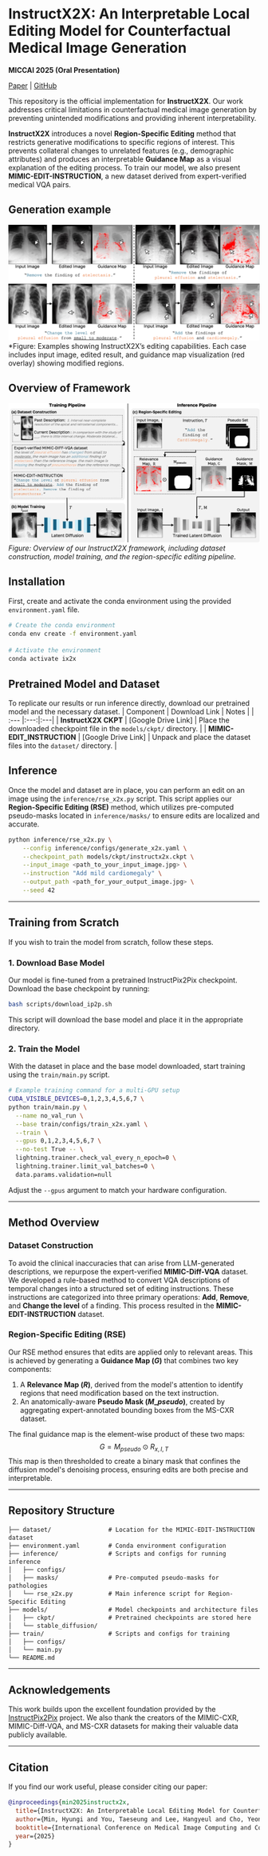 # InstructX2X: An Interpretable Local Editing Model for Counterfactual Medical Image Generation

**MICCAI 2025 (Oral Presentation)**

[Paper](<link-to-your-paper>) | [GitHub](https://github.com/hgminn/InstructX2X)

This repository is the official implementation for **InstructX2X**. Our work addresses critical limitations in counterfactual medical image generation by preventing unintended modifications and providing inherent interpretability.

**InstructX2X** introduces a novel **Region-Specific Editing** method that restricts generative modifications to specific regions of interest. This prevents collateral changes to unrelated features (e.g., demographic attributes) and produces an interpretable **Guidance Map** as a visual explanation of the editing process. To train our model, we also present **MIMIC-EDIT-INSTRUCTION**, a new dataset derived from expert-verified medical VQA pairs.

## Generation example
![Generation example](imgs/examples.png)
*Figure: Examples showing InstructX2X’s editing capabilities. Each case includes input image, edited result, and guidance map visualization (red overlay) showing modified regions.

## Overview of Framework
![Overview of the InstructX2X framework](imgs/framework.png)
*Figure: Overview of our InstructX2X framework, including dataset construction, model training, and the region-specific editing pipeline.*


## Installation

First, create and activate the conda environment using the provided `environment.yaml` file.

```bash
# Create the conda environment
conda env create -f environment.yaml

# Activate the environment
conda activate ix2x
```

## Pretrained Model and Dataset

To replicate our results or run inference directly, download our pretrained model and the necessary dataset.
| Component | Download Link | Notes |
| :--- |:---:|:---|
| **InstructX2X CKPT** | [Google Drive Link] | Place the downloaded checkpoint file in the `models/ckpt/` directory. |
| **MIMIC-EDIT_INSTRUCTION** | [Google Drive Link] | Unpack and place the dataset files into the `dataset/` directory. |

## Inference

Once the model and dataset are in place, you can perform an edit on an image using the `inference/rse_x2x.py` script. This script applies our **Region-Specific Editing (RSE)** method, which utilizes pre-computed pseudo-masks located in `inference/masks/` to ensure edits are localized and accurate.

```bash
python inference/rse_x2x.py \
    --config inference/configs/generate_x2x.yaml \
    --checkpoint_path models/ckpt/instructx2x.ckpt \
    --input_image <path_to_your_input_image.jpg> \
    --instruction "Add mild cardiomegaly" \
    --output_path <path_for_your_output_image.jpg> \
    --seed 42
```

-----

## Training from Scratch

If you wish to train the model from scratch, follow these steps.

### 1\. Download Base Model

Our model is fine-tuned from a pretrained InstructPix2Pix checkpoint. Download the base checkpoint by running:

```bash
bash scripts/download_ip2p.sh
```

This script will download the base model and place it in the appropriate directory.

### 2\. Train the Model

With the dataset in place and the base model downloaded, start training using the `train/main.py` script.

```bash
# Example training command for a multi-GPU setup
CUDA_VISIBLE_DEVICES=0,1,2,3,4,5,6,7 \
python train/main.py \
  --name no_val_run \
  --base train/configs/train_x2x.yaml \
  --train \
  --gpus 0,1,2,3,4,5,6,7 \
  --no-test True -- \
  lightning.trainer.check_val_every_n_epoch=0 \
  lightning.trainer.limit_val_batches=0 \
  data.params.validation=null
```

Adjust the `--gpus` argument to match your hardware configuration.

-----

## Method Overview

### Dataset Construction

To avoid the clinical inaccuracies that can arise from LLM-generated descriptions, we repurpose the expert-verified **MIMIC-Diff-VQA** dataset. We developed a rule-based method to convert VQA descriptions of temporal changes into a structured set of editing instructions. These instructions are categorized into three primary operations: **Add**, **Remove**, and **Change the level** of a finding. This process resulted in the **MIMIC-EDIT-INSTRUCTION** dataset.

### Region-Specific Editing (RSE)

Our RSE method ensures that edits are applied only to relevant areas. This is achieved by generating a **Guidance Map ($G$)** that combines two key components:

1.  A **Relevance Map ($R$)**, derived from the model's attention to identify regions that need modification based on the text instruction.
2.  An anatomically-aware **Pseudo Mask ($M\_{pseudo}$)**, created by aggregating expert-annotated bounding boxes from the MS-CXR dataset.

The final guidance map is the element-wise product of these two maps:
$$G = M_{pseudo} \odot R_{x,I,T}$$
This map is then thresholded to create a binary mask that confines the diffusion model's denoising process, ensuring edits are both precise and interpretable.

-----

## Repository Structure

```
├── dataset/                # Location for the MIMIC-EDIT-INSTRUCTION dataset
├── environment.yaml        # Conda environment configuration
├── inference/              # Scripts and configs for running inference
│   ├── configs/
│   ├── masks/              # Pre-computed pseudo-masks for pathologies
│   └── rse_x2x.py          # Main inference script for Region-Specific Editing
├── models/                 # Model checkpoints and architecture files
│   ├── ckpt/               # Pretrained checkpoints are stored here
│   └── stable_diffusion/
├── train/                  # Scripts and configs for training
│   ├── configs/
│   └── main.py
└── README.md
```

-----

## Acknowledgements

This work builds upon the excellent foundation provided by the [InstructPix2Pix](https://github.com/timothybrooks/instruct-pix2pix) project. We also thank the creators of the MIMIC-CXR, MIMIC-Diff-VQA, and MS-CXR datasets for making their valuable data publicly available.

-----

## Citation

If you find our work useful, please consider citing our paper:

```bibtex
@inproceedings{min2025instructx2x,
  title={InstructX2X: An Interpretable Local Editing Model for Counterfactual Medical Image Generation},
  author={Min, Hyungi and You, Taeseung and Lee, Hangyeul and Cho, Yeongjae and Cho, Sungzoon},
  booktitle={International Conference on Medical Image Computing and Computer-Assisted Intervention (MICCAI)},
  year={2025}
}
```

```
```
